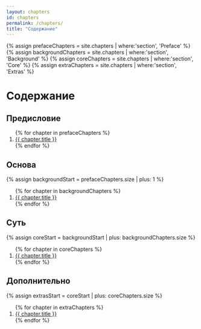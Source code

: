 ```yaml
---
layout: chapters
id: chapters
permalink: /chapters/
title: "Содержание"
---
```


{% assign prefaceChapters = site.chapters | where:'section', 'Preface' %}
{% assign backgroundChapters = site.chapters | where:'section', 'Background' %}
{% assign coreChapters = site.chapters | where:'section', 'Core' %}
{% assign extraChapters = site.chapters | where:'section', 'Extras' %}

# Содержание

## Предисловие

<ol>
  {% for chapter in prefaceChapters %}
    <li><a href="{{ chapter.url }}">{{ chapter.title }}</a></li>
  {% endfor %}
</ol>

## Основа

{% assign backgroundStart = prefaceChapters.size | plus: 1 %}

<ol start="{{backgroundStart}}">
  {% for chapter in backgroundChapters %}
    <li><a href="{{ chapter.url }}">{{ chapter.title }}</a></li>
  {% endfor %}
</ol>

## Суть

{% assign coreStart = backgroundStart | plus: backgroundChapters.size %}

<ol start="{{coreStart}}">
	{% for chapter in coreChapters %}
		<li><a href="{{ chapter.url }}">{{ chapter.title }}</a></li>
	{% endfor %}
</ol>

## Дополнительно

{% assign extrasStart = coreStart | plus: coreChapters.size %}

<ol start="{{extrasStart}}">
	{% for chapter in extraChapters %}
		<li><a href="{{ chapter.url }}">{{ chapter.title }}</a></li>
	{% endfor %}
</ol>

